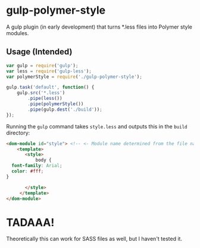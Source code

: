 # gulp-polymer-style

A gulp plugin (in early development) that turns *.less files into
Polymer style modules.

## Usage (Intended)

```javascript
var gulp = require('gulp');
var less = require('gulp-less');
var polymerStyle = require('./gulp-polymer-style');

gulp.task('default', function() {
    gulp.src('*.less')
        .pipe(less())
        .pipe(polymerStyle())
        .pipe(gulp.dest('./build'));
});
```

Running the `gulp` command takes `style.less` and outputs this in the `build` directory:

```html
<dom-module id="style"> <!-- <- Module name determined from the file name -->
    <template>
       <style>
           body {
  font-family: Arial;
  color: #fff;
}

       </style>
     </template>
</dom-module>
```

# TADAAA!

Theoretically this can work for SASS files as well, but I haven't tested it.
